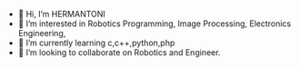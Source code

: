 - 👋 Hi, I’m HERMANTONI
- 👀 I’m interested in Robotics Programming, Image Processing, Electronics Engineering, 
- 🌱 I’m currently learning c,c++,python,php 
- 💞️ I’m looking to collaborate on Robotics and Engineer.

<!---
HERMANTONI/HERMANTONI is a ✨ special ✨ repository because its `README.md` (this file) appears on your GitHub profile.
You can click the Preview link to take a look at your changes.
--->

<!---
HERMANTONI/HERMANTONI is a ✨ special ✨ repository because its `README.md` (this file) appears on your GitHub profile.
You can click the Preview link to take a look at your changes.
--->
